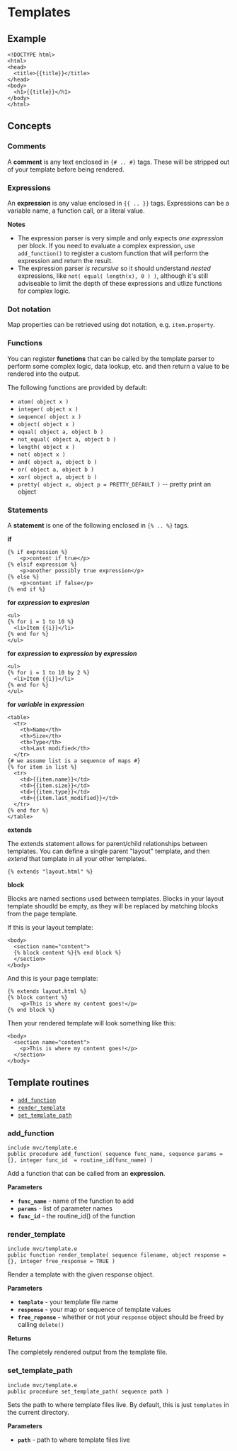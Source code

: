 # Templates

## Example

    <!DOCTYPE html>
    <html>
    <head>
      <title>{{title}}</title>
    </head>
    <body>
      <h1>{{title}}</h1>
    </body>
    </html>

## Concepts

### Comments

A **comment** is any text enclosed in `{# .. #}` tags. These will be stripped out of your template before being rendered.

### Expressions

An **expression** is any value enclosed in `{{ .. }}` tags. Expressions can be a variable name, a function call, or a literal value.

**Notes**

- The expression parser is very simple and only expects *one expression* per block. If you need to evaluate a complex expression, use `add_function()` to register a custom function that will perform the expression and return the result.
- The expression parser *is recursive* so it should understand *nested* expressions, like `not( equal( length(x), 0 ) )`, although it's still adviseable to limit the depth of these expressions and utlize functions for complex logic.

### Dot notation

Map properties can be retrieved using dot notation, e.g. `item.property`.

### Functions

You can register **functions** that can be called by the template parser to perform some complex logic, data lookup, etc. and then return a value to be rendered into the output.

The following functions are provided by default:

* `atom( object x )`
* `integer( object x )`
* `sequence( object x )`
* `object( object x )`
* `equal( object a, object b )`
* `not_equal( object a, object b )`
* `length( object x )`
* `not( object x )`
* `and( object a, object b )`
* `or( object a, object b )`
* `xor( object a, object b )`
* `pretty( object x, object p = PRETTY_DEFAULT )` -- pretty print an object

### Statements

A **statement** is one of the following enclosed in `{% .. %}` tags.

**if**

    {% if expression %}
        <p>content if true</p>
    {% elsif expression %}
        <p>another possibly true expression</p>
    {% else %}
        <p>content if false</p>
    {% end if %}

**for _expression_ to _expresion_**

    <ul>
    {% for i = 1 to 10 %}
      <li>Item {{i}}</li>
    {% end for %}
    </ul>

**for _expression_ to _expression_ by _expression_**

    <ul>
    {% for i = 1 to 10 by 2 %}
      <li>Item {{i}}</li>
    {% end for %}
    </ul>

**for _variable_ in _expression_**

    <table>
      <tr>
        <th>Name</th>
        <th>Size</th>
        <th>Type</th>
        <th>Last modified</th>
      </tr>
    {# we assume list is a sequence of maps #}
    {% for item in list %}
      <tr>
        <td>{{item.name}}</td>
        <td>{{item.size}}</td>
        <td>{{item.type}}</td>
        <td>{{item.last_modified}}</td>
      </tr>
    {% end for %}
    </table>

**extends**

The extends statement allows for parent/child relationships between templates. You can define a single parent "layout" template, and then *extend* that template in all your other templates.

    {% extends "layout.html" %}

**block**

Blocks are named sections used between templates. Blocks in your layout template shoudld be empty, as they will be replaced by matching blocks from the page template.

If this is your layout template:

    <body>
      <section name="content">
      {% block content %}{% end block %}
      </section>
    </body>

And this is your page template:

    {% extends layout.html %}
    {% block content %}
        <p>This is where my content goes!</p>
    {% end block %}

Then your rendered template will look something like this:

    <body>
      <section name="content">
        <p>This is where my content goes!</p>
      </section>
    </body>

## Template routines

* [`add_function`](#add_function)
* [`render_template`](#render_template)
* [`set_template_path`](#set_template_path)

### add_function

`include mvc/template.e`  
`public procedure add_function( sequence func_name, sequence params = {}, integer func_id  = routine_id(func_name) )`

Add a function that can be called from an **expression**.

**Parameters**

- **`func_name`** - name of the function to add
- **`params`** - list of parameter names
- **`func_id`** - the routine_id() of the function

### render_template

`include mvc/template.e`  
`public function render_template( sequence filename, object response = {}, integer free_response = TRUE )`

Render a template with the given response object.

**Parameters**

- **`template`** - your template file name
- **`response`** - your map or sequence of template values
- **`free_reponse`** - whether or not your `response` object should be freed by calling `delete()`

**Returns**

The completely rendered output from the template file.

### set_template_path

`include mvc/template.e`  
`public procedure set_template_path( sequence path )`

Sets the path to where template files live. By default, this is just `templates` in the current directory.

**Parameters**

- **`path`** - path to where template files live

